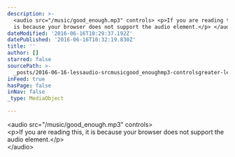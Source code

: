 ```yaml
---
description: >-
  <audio src="/music/good_enough.mp3" controls> <p>If you are reading this, it
  is because your browser does not support the audio element.</p> </audio>
dateModified: '2016-06-16T10:29:37.192Z'
datePublished: '2016-06-16T10:32:19.830Z'
title: ''
author: []
starred: false
sourcePath: >-
  _posts/2016-06-16-lessaudio-srcmusicgood_enoughmp3-controlsgreater-lesspgreaterif-you-are.md
inFeed: true
hasPage: false
inNav: false
_type: MediaObject

---
```

<audio src="/music/good\_enough.mp3" controls\>  
<p\>If you are reading this, it is because your browser does not support the audio element.</p\>  
</audio\>